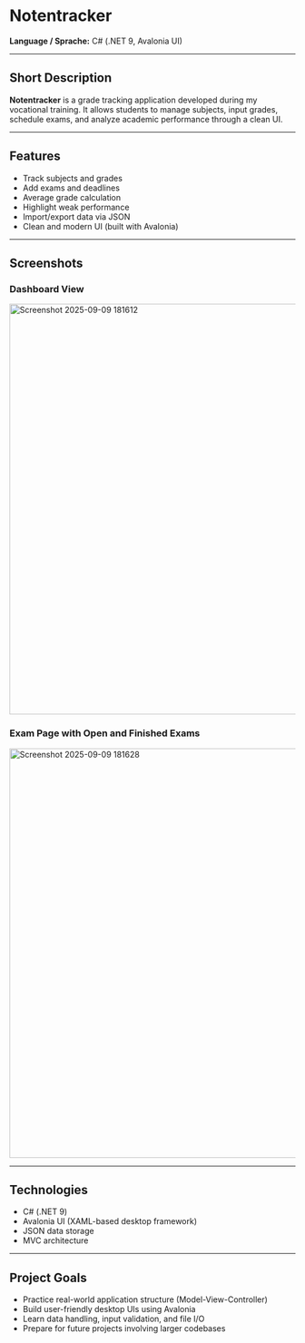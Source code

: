 # Notentracker  
**Language / Sprache:** C# (.NET 9, Avalonia UI)

---

## Short Description
**Notentracker** is a grade tracking application developed during my vocational training. It allows students to manage subjects, input grades, schedule exams, and analyze academic performance through a clean UI.

---

## Features
- Track subjects and grades
- Add exams and deadlines
- Average grade calculation
- Highlight weak performance
- Import/export data via JSON
- Clean and modern UI (built with Avalonia)

---

## Screenshots

### Dashboard View
<img width="1246" height="724" alt="Screenshot 2025-09-09 181612" src="https://github.com/user-attachments/assets/f1af94ba-bd8f-433d-b01c-7552ebaa1079" />


### Exam Page with Open and Finished Exams

<img width="1246" height="722" alt="Screenshot 2025-09-09 181628" src="https://github.com/user-attachments/assets/3778e785-83c5-4aaf-a519-60cb93460809" />




---

## Technologies  
- C# (.NET 9)  
- Avalonia UI (XAML-based desktop framework)  
- JSON data storage  
- MVC architecture  

---

## Project Goals  
- Practice real-world application structure (Model-View-Controller)  
- Build user-friendly desktop UIs using Avalonia  
- Learn data handling, input validation, and file I/O  
- Prepare for future projects involving larger codebases

